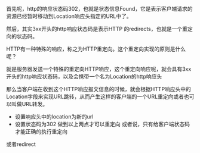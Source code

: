 首先呢，http的响应状态码302，也就是状态信息Found，它是表示客户端请求的资源已经暂时移动到Location响应头指定的URL中了。

然后，其实3xx开头的http响应状态码是表示HTTP 的redirects，也就是一个重定向的状态码。

HTTP有一种特殊的响应，称之为HTTP重定向。这个重定向实现的原则是什么呢？

就是服务器发送一个特殊的重定向HTTP响应，这个重定向响应呢，就会具有3xx开头的http响应状态码，以及会携带一个名为Location的http响应头

那么当客户端在收到这个HTTP响应报文信息的时候，就会根据HTTP响应头中的Location字段来实现URL跳转，从而产生这样的客户端的一个URL重定向或者也可以叫做URL转发。








- 设置响应头中的location为新的url
- 设置状态码为302
做到以上两点才可以重定向
或者说，只有给客户端状态码才能正确的执行重定向

或者redirect